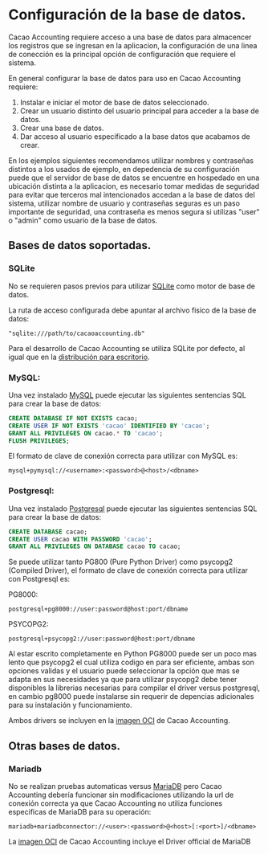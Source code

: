 # Configuración de la base de datos.

Cacao Accounting requiere acceso a una base de datos para almacencer los registros que se ingresan
en la aplicacion, la configuración de una linea de conección es la principal opción de configuración
que requiere el sistema.

En general configurar la base de datos para uso en Cacao Accounting requiere:

1. Instalar e iniciar el motor de base de datos seleccionado.
2. Crear un usuario distinto del usuario principal para acceder a la base de datos.
3. Crear una base de datos.
4. Dar acceso al usuario especificado a la base datos que acabamos de crear.

En los ejemplos siguientes recomendamos utilizar nombres y contraseñas distintos a los usados de ejemplo,
en depedencia de su configuración puede que el servidor de base de datos se encuentre en hospedado en una
ubicación distinta a la aplicacion, es necesario tomar medidas de seguridad para evitar que terceros mal
intencionados accedan a la base de datos del sistema, utilizar nombre de usuario y contraseñas seguras es
un paso importante de seguridad, una contraseña es menos segura si utilizas "user" o "admin" como usuario
de la base de datos.

## Bases de datos soportadas.

### SQLite

No se requieren pasos previos para utilizar [SQLite](https://docs.sqlalchemy.org/en/20/dialects/sqlite.html)
como motor de base de datos.

La ruta de acceso configurada debe apuntar al archivo fisico de la base de datos:

```
"sqlite:///path/to/cacaoaccounting.db"
```

Para el desarrollo de Cacao Accounting se utiliza SQLite por defecto, al igual que en la [distribución para escritorio](https://github.com/cacao-accounting/cacao-accounting-desktop).

### MySQL:

Una vez instalado [MySQL](https://docs.sqlalchemy.org/en/20/dialects/mysql.html) puede ejecutar las
siguientes sentencias SQL para crear la base de datos:

```sql
CREATE DATABASE IF NOT EXISTS cacao;
CREATE USER IF NOT EXISTS 'cacao' IDENTIFIED BY 'cacao';
GRANT ALL PRIVILEGES ON cacao.* TO 'cacao';
FLUSH PRIVILEGES;
```

El formato de clave de conexión correcta para utilizar con MySQL es:

```
mysql+pymysql://<username>:<password>@<host>/<dbname>
```

### Postgresql:

Una vez instalado [Postgresql](https://docs.sqlalchemy.org/en/20/dialects/postgresql.html) puede
ejecutar las siguientes sentencias SQL para crear la base de datos:

```sql
CREATE DATABASE cacao;
CREATE USER cacao WITH PASSWORD 'cacao';
GRANT ALL PRIVILEGES ON DATABASE cacao TO cacao;
```

Se puede utilizar tanto PG800 (Pure Python Driver) como psycopg2 (Compiled Driver), el formato de
clave de conexión correcta para utilizar con Postgresql es:

PG8000:

```
postgresql+pg8000://user:password@host:port/dbname
```

PSYCOPG2:

```
postgresql+psycopg2://user:password@host:port/dbname
```

Al estar escrito completamente en Python PG8000 puede ser un poco mas lento que psycopg2 el cual utiliza
codigo en para ser eficiente, ambas son opciones validas y el usuario puede seleccionar la opción que mas
se adapta en sus necesidades ya que para utilizar psycopg2 debe tener disponibles la librerias necesarias
para compilar el driver versus postgresql, en cambio pg8000 puede instalarse sin requerir de depencias
adicionales para su instalación y funcionamiento.

Ambos drivers se incluyen en la [imagen OCI](https://quay.io/repository/cacaoaccounting/cacaoaccounting) de
Cacao Accounting.

## Otras bases de datos.

### Mariadb

No se realizan pruebas automaticas versus [MariaDB](https://docs.sqlalchemy.org/en/20/dialects/mysql.html#module-sqlalchemy.dialects.mysql.mariadbconnector) pero Cacao Accounting debería funcionar sin modificaciones utilizando
la url de conexión correcta ya que Cacao Accounting no utiliza funciones especificas de MariaDB para su operación:

```
mariadb+mariadbconnector://<user>:<password>@<host>[:<port>]/<dbname>
```

La [imagen OCI](https://quay.io/repository/cacaoaccounting/cacaoaccounting) de Cacao Accounting incluye el Driver official de MariaDB
